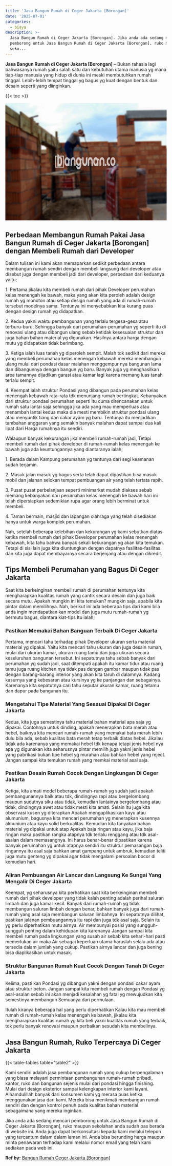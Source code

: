 ```yaml
---
title: 'Jasa Bangun Rumah di Ceger Jakarta [Borongan]'
date: '2025-07-01'
categories:
  - biaya
description: >-
  Jasa Bangun Rumah di Ceger Jakarta [Borongan]. Jika anda ada sedang mencari
  pemborong untuk Jasa Bangun Rumah di Ceger Jakarta [Borongan], ruko maupun
  seko...
---
```


**Jasa Bangun Rumah di Ceger Jakarta \[Borongan\]** – Bukan rahasia lagi bahwasanya rumah yaitu salah satu dari kebutuhan utama manusia yg mana tiap-tiap manusia yang hidup di dunia ini meski membutuhkan rumah tinggal. Lebih-lebih tempat tinggal yg bagus yg kuat dengan bentuk dan desain seperti yang diinginkan.

{{< toc >}}

![Jasa Bangun Rumah di Ceger Jakarta [Borongan]](/images/borong-bangunan-32.png)

## Perbedaan Membangun Rumah Pakai Jasa Bangun Rumah di Ceger Jakarta \[Borongan\] dengan Membeli Rumah dari Developer

Dalam tulisan ini kami akan memaparkan sedikit perbedaan antara membangun rumah sendiri dengan membeli langsung dari developer atau disebut juga dengan membeli jadi dari developer, perbedaan dari keduanya yaitu;

1\. Pertama jikalau kita membeli rumah dari pihak Developer perumahan kelas menengah ke bawah, maka yang akan kita peroleh adalah design rumah yg monoton atau setiap design rumah yang ada di rumah-rumah tersebut modelnya sama. Tentunya ini menyebabkan kita kurang puas dengan design rumah yg didapatkan.

2\. Kedua yakni waktu pembangunan yang terlalu tergesa-gesa atau terburu-buru. Sehingga banyak dari perumahan-perumahan yg seperti itu di renovasi ulang atau dibangun ulang sebab ketidak kesesuaian struktur dan juga bahan bahan material yg digunakan. Hasilnya antara harga dengan mutu yg didapatkan tidak berimbang.

3\. Ketiga ialah luas tanah yg diperoleh sempit. Malah tdk sedikit dari mereka yang membeli perumahan kelas menengah kebawah mereka membangun ulang mulai dari pondasi dasar malahan menggempur nya bangunan lama dan dibangunnya dengan bangun yg baru. Banyak juga yg menghasilkan area tamannya dijadikan garasi atau kamar lagi karena memang luas tanah terlalu sempit.

4\. Keempat ialah struktur Pondasi yang dibangun pada perumahan kelas menengah kebawah rata-rata tdk menunjang rumah bertingkat. Kebanyakan dari struktur pondasi perumahan seperti itu cuma direncanakan untuk rumah satu lantai saja sehingga jika ada yang mau memperluas atau menambah lantai kedua maka dia mesti membikin struktur pondasi ulang atau menyuntik tiang dan cakar ayam yg baru. Tentunya itu menjadikan tambahan anggaran yang semakin banyak malahan dapat sampai dua kali lipat dari Harga rumahnya itu sendiri.

Walaupun banyak kekurangan jika membeli rumah-rumah jadi, Tetapi membeli rumah dari pihak developer di rumah-rumah kelas menengah ke bawah juga ada keuntungannya yang diantaranya ialah;

1\. Berada dalam Kampung perumahan yg tentunya dari segi keamanan sudah terjamin.

2\. Masuk jalan masuk yg bagus serta telah dapat dipastikan bisa masuk mobil dan jalanan selokan tempat pembuangan air yang telah tertata rapih.

3\. Pusat pusat perbelanjaan seperti minimarket mudah diakses sebab memang kebanyakan dari perumahan kelas menengah ke bawah hari ini telah dipersiapkan sedemikian rupa agar orang lebih berminat untuk membeli.

4\. Taman bermain, masjid dan lapangan olahraga yang telah disediakan hanya untuk warga komplek perumahan.

Nah, setelah beberapa kelebihan dan kekurangan yg kami sebutkan diatas ketika membeli rumah dari pihak Developer perumahan kelas menengah kebawah, kita tahu bahwa banyak sekali kekurangan yg akan kita temukan. Tetapi di sisi lain juga kita diuntungkan dengan dapatnya fasilitas-fasilitas dan kita juga dapat membayarnya secara berjenjang atau dengan dikredit.

## Tips Membeli Perumahan yang Bagus Di Ceger Jakarta

Saat kita berkeinginan membeli rumah di perumahan tentunya kita mengharapkan kualitas rumah yang cantik secara desain dan juga baik secara mutu. Apakah mungkin ini kita temukan? mungkin saja, apabila kita pintar dalam memilihnya. Nah, berikut ini ada beberapa tips dari kami bila anda ingin mendapatkan kan model dan juga mutu rumah-rumah yg bermutu bagus, diantara kiat-tips Itu ialah;

### Pastikan Memakai Bahan Banguan Terbaik Di Ceger Jakarta

Pertama, mencari tahu terhadap pihak Developer ukuran serta material material yg dipakai. Yaitu kita mencari tahu ukuran dan juga desain rumah, mulai dari ukuran kamar, ukuran ruang tamu dan juga ukuran secara keseluruhan bangunan tersebut. Ini sepatutnya tahu sebab banyak dari perumahan yg sudah jadi, saat ditempati apakah itu kamar tidur atau ruang tamu juga ruang kitchen nya tidak pas dengan gambar maupun tidak pas dengan barang-barang interior yang akan kita taruh di dalamnya. Kadang kasurnya yang kebesaran atau kursinya yg ke panjangan dan sebagainya. Karenanya kita sepatutnya cari tahu seputar ukuran kamar, ruang tetamu dan dapur pada bangunan itu.

### Mengetahui Tipe Material Yang Sesauai Dipakai Di Ceger Jakarta

Kedua, kita juga semestinya tahu material bahan material apa saja yg dipakai. Contohnya untuk dinding, apakah menerapkan bata merah atau hebel, baiknya kita mencari rumah-rumah yang memakai bata merah lebih dulu bila ada, sebab kualitas bata merah tetap terbaik diatas hebel. Jikalau tidak ada karenanya yang memakai hebel tdk kenapa tetapi jenis hebel nya apa yg digunakan kita seharusnya pintar memilih juga yakni jenis hebel yang pabrikasi bukan tipe hebel yg murahan atau bahkan hebel yang reject. Jangan sampai kita temukan rumah yang memkai material asal saja.

### Pastikan Desain Rumah Cocok Dengan Lingkungan Di Ceger Jakarta

Ketiga, kita amati model beberapa rumah-rumah yg sudah jadi apakah pembangunannya baik atau tdk, dindingnya rapi atau bergelombang maupun sudutnya siku atau tidak, kemudian lantainya bergelombang atau tidak, dindingnya awet atau tidak mesti kita amati. Selain itu juga kita observasi kusen yg diterapkan Apakah mengaplikasikan kayu atau alumunium, bagusnya kita mencari perumahan yg menerapkan kusennya almunium atau kayu solid berkualitas. Kemudian kita tanyakan bahan material yg dipakai untuk atap Apakah baja ringan atau kayu, jika baja ringan maka pastikan rangka atapnya tdk terlalu renggang atau tdk asal-asalan dalam memasangnya. Ini harus benar-benar dipastikan karena banyak perumahan yg untuk atapnya sendiri itu struktur pemasangan baja ringannya itu asal saja bahkan amat gampang untuk ambruk, kemudian teliti juga mutu genteng yg dipakai agar tidak mengalami persoalan bocor di kemudian hari.

### Aliran Pembuangan Air Lancar dan Langsung Ke Sungai Yang Mengalir Di Ceger Jakarta

Keempat, yg seharusnya kita perhatikan saat kita berkeinginan membeli rumah dari pihak developer yang tidak kalah penting adalah perihal saluran limbah dan juga kamar kecil. Banyak dari rumah-rumah yg tidak membangun saluran limbah dengan benar, bahkan banyak juga dari rumah-rumah yang asal saja membangun saluran limbahnya. Ini sepatutnya dilihat, pastikan jalanan pembuangannya itu rapi dan juga tdk asal saja. Selain itu yg perlu diperhatikan mutu airnya. Air mempunyai posisi yang sungguh-sungguh penting dalam kehidupan kita karenanya Jangan sampai kita membeli rumah pada lingkungan yang susah air sebab kita sehari-hari pasti memerlukan air maka Air sebagai keperluan utama haruslah selalu ada atau tersedia dalam jumlah yang cukup. Pastikan airnya lancar dan juga bening bisa diaplikasikan untuk masak.

### Struktur Bangunan Rumah Kuat Cocok Dengan Tanah Di Ceger Jakarta

Kelima, pasti kan Pondasi yg dibangun yakni dengan pondasi cakar ayam atau struktur beton. Jangan sampai kita membeli rumah dengan Pondasi yg asal-asalan sebab ini akan menjadi kesalahan yg fatal yg mewujudkan kita semestinya membangun Semuanya dari permulaan.

Itulah kiranya beberapa hal yang perlu diperhatikan Kalau kita mau membeli rumah di rumah-rumah kelas menengah ke bawah, jikalau kita mengharapkan kualitas rumah yg kita beli yakni kualitas rumah yang terbaik, tdk perlu banyak renovasi maupun perbaikan sesudah kita membelinya.

## Jasa Bangun Rumah, Ruko Terpercaya Di Ceger Jakarta

{{< table-tables table="table2" >}}

Kami sendiri adalah jasa pembangunan rumah yang cukup berpengalaman yang biasa melayani permintaan pembangunan rumah-rumah pribadi, kantor, ruko dan bangunan sejenis mulai dari pondasi hingga finishing. Mulai dari design eksterior sampai kelengkapan interior kami layani. Alhamdulillah banyak dari konsumen kami yg merasa puas ketika menggunakan jasa dari kami. Mereka bisa menikmati membangun rumah sendiri dan dengan kontrol penuh pada kualitas bahan material sebagaimana yang mereka inginkan.

Jika anda ada sedang mencari pemborong untuk Jasa Bangun Rumah di Ceger Jakarta \[Borongan\], ruko maupun sekolahan anda sudah pas berada di website ini. Anda juga dapat berkonsultasi kepada kami melalui telepon yang tercantum dalam dalam laman ini. Anda bisa berunding harga maupun minta penawaran terhadap kami melalui nomor email yang telah kami sediakan pada web ini.

**Ref by:** [Bangun Rumah Ceger Jakarta [Borongan]](https://id.wikipedia.org/wiki/Bangun)
